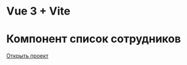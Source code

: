 # Vue 3 + Vite
# Компонент список сотрудников
[Открыть проект](https://iamlilya.github.io/users_table)
